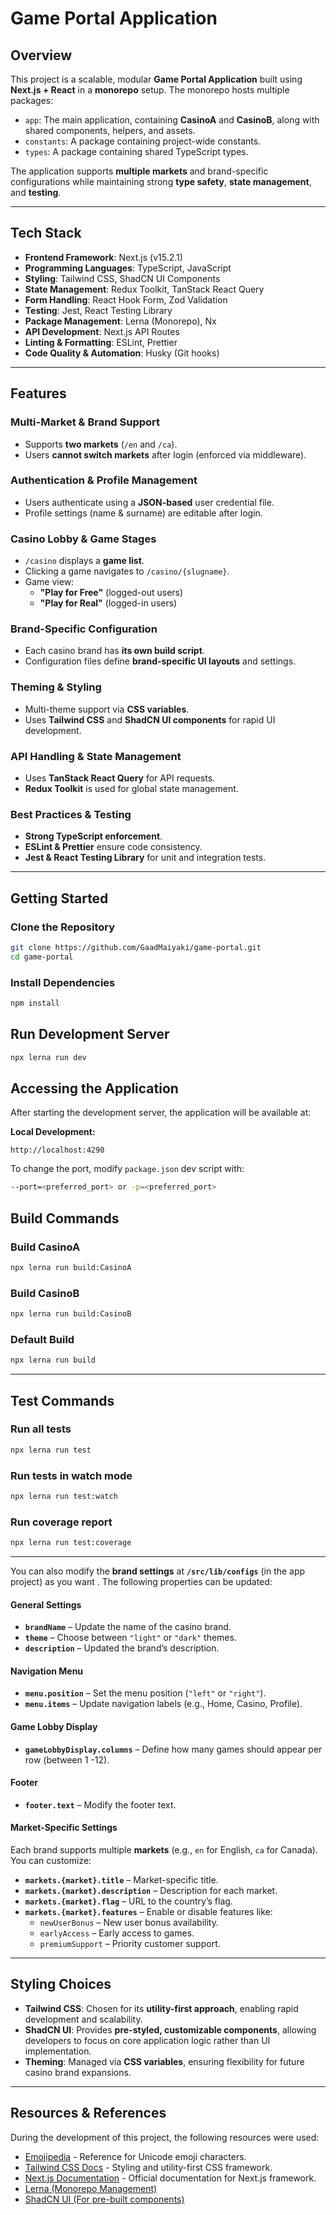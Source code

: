 # Game Portal Application

## Overview

This project is a scalable, modular **Game Portal Application** built using **Next.js + React** in a **monorepo** setup. The monorepo hosts multiple packages:

- `app`: The main application, containing **CasinoA** and **CasinoB**, along with shared components, helpers, and assets.
- `constants`: A package containing project-wide constants.
- `types`: A package containing shared TypeScript types.

The application supports **multiple markets** and brand-specific configurations while maintaining strong **type safety**, **state management**, and **testing**.

---

## Tech Stack

- **Frontend Framework**: Next.js (v15.2.1)
- **Programming Languages**: TypeScript, JavaScript
- **Styling**: Tailwind CSS, ShadCN UI Components
- **State Management**: Redux Toolkit, TanStack React Query
- **Form Handling**: React Hook Form, Zod Validation
- **Testing**: Jest, React Testing Library
- **Package Management**: Lerna (Monorepo), Nx
- **API Development**: Next.js API Routes
- **Linting & Formatting**: ESLint, Prettier
- **Code Quality & Automation**: Husky (Git hooks)

---

## Features

### Multi-Market & Brand Support
- Supports **two markets** (`/en` and `/ca`).
- Users **cannot switch markets** after login (enforced via middleware).

### Authentication & Profile Management
- Users authenticate using a **JSON-based** user credential file.
- Profile settings (name & surname) are editable after login.

### Casino Lobby & Game Stages
- `/casino` displays a **game list**.
- Clicking a game navigates to `/casino/{slugname}`.
- Game view:
  - **"Play for Free"** (logged-out users)
  - **"Play for Real"** (logged-in users)

### Brand-Specific Configuration
- Each casino brand has **its own build script**.
- Configuration files define **brand-specific UI layouts** and settings.

### Theming & Styling
- Multi-theme support via **CSS variables**.
- Uses **Tailwind CSS** and **ShadCN UI components** for rapid UI development.

### API Handling & State Management
- Uses **TanStack React Query** for API requests.
- **Redux Toolkit** is used for global state management.

### Best Practices & Testing
- **Strong TypeScript enforcement**.
- **ESLint & Prettier** ensure code consistency.
- **Jest & React Testing Library** for unit and integration tests.
---

## Getting Started

### Clone the Repository

```sh
git clone https://github.com/GaadMaiyaki/game-portal.git
cd game-portal
```

### Install Dependencies
```sh
npm install
```

## Run Development Server

```sh
npx lerna run dev
```

## Accessing the Application

After starting the development server, the application will be available at:

**Local Development:**
```
http://localhost:4290
```

To change the port, modify `package.json` dev script with:

```sh
--port=<preferred_port> or -p=<preferred_port>
```

## Build Commands

### Build CasinoA

```sh
npx lerna run build:CasinoA
```

### Build CasinoB

```sh
npx lerna run build:CasinoB
```

### Default Build

```sh
npx lerna run build
```

---

## Test Commands

### Run all tests

```sh
npx lerna run test
```

### Run tests in watch mode

```sh
npx lerna run test:watch
```

### Run coverage report

```sh
npx lerna run test:coverage
```
___


You can also modify the **brand settings** at **`/src/lib/configs`** (in the app project) as you want . The following properties can be updated:

#### General Settings
- **`brandName`** – Update the name of the casino brand.
- **`theme`** – Choose between `"light"` or `"dark"` themes.
- **`description`** – Updated the brand’s description.

#### Navigation Menu
- **`menu.position`** – Set the menu position (`"left"` or `"right"`).
- **`menu.items`** – Update navigation labels (e.g., Home, Casino, Profile).

#### Game Lobby Display
- **`gameLobbyDisplay.columns`** – Define how many games should appear per row (between 1 -12).

#### Footer
- **`footer.text`** – Modify the footer text.


#### Market-Specific Settings
Each brand supports multiple **markets** (e.g., `en` for English, `ca` for Canada). You can customize:
- **`markets.{market}.title`** – Market-specific title.
- **`markets.{market}.description`** – Description for each market.
- **`markets.{market}.flag`** – URL to the country’s flag.
- **`markets.{market}.features`** – Enable or disable features like:
  - `newUserBonus` – New user bonus availability.
  - `earlyAccess` – Early access to games.
  - `premiumSupport` – Priority customer support.

---

## Styling Choices

- **Tailwind CSS**: Chosen for its **utility-first approach**, enabling rapid development and scalability.
- **ShadCN UI**: Provides **pre-styled, customizable components**, allowing developers to focus on core application logic rather than UI implementation.
- **Theming**: Managed via **CSS variables**, ensuring flexibility for future casino brand expansions.

---

## Resources & References

During the development of this project, the following resources were used:

- [Emojipedia](https://emojipedia.org/) - Reference for Unicode emoji characters.
- [Tailwind CSS Docs](https://tailwindcss.com/docs) - Styling and utility-first CSS framework.
- [Next.js Documentation](https://nextjs.org/docs) - Official documentation for Next.js framework.
- [Lerna (Monorepo Management)](https://lerna.js.org/docs/getting-started)  
- [ShadCN UI (For pre-built components)](https://ui.shadcn.com/docs/installation) 
